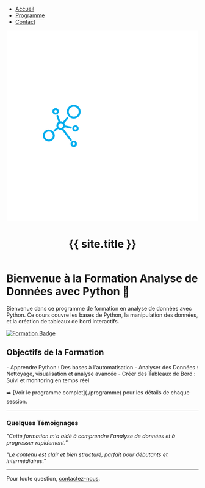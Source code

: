 <html>

<nav>
  <ul>
    <li><a href="/">Accueil</a></li>
    <li><a href="/programme.md">Programme</a></li>
    <li><a href="/contact.md">Contact</a></li>
  </ul>
</nav>

<header>
  <img src="./assets/images/Sans_fond_1.png" alt="Logo" class="logo" />
  <h1>{{ site.title }}</h1>
</header>

<body>

<h1>Bienvenue à la Formation Analyse de Données avec Python 🎉</h1>

<p>Bienvenue dans ce programme de formation en analyse de données avec Python. Ce cours couvre les bases de Python, la manipulation des données, et la création de tableaux de bord interactifs.</p>

[![Formation Badge](https://img.shields.io/badge/Formation-Analyse%20de%20Données%20avec%20Python-blue?style=for-the-badge)](https://github.com/username/repo)

<h2>Objectifs de la Formation</h2>
<p>
- Apprendre Python : Des bases à l'automatisation
- Analyser des Données : Nettoyage, visualisation et analyse avancée
- Créer des Tableaux de Bord : Suivi et monitoring en temps réel
</p>
➡️ [Voir le programme complet](./programme) pour les détails de chaque session.

---

<h3>Quelques Témoignages</h3>

_"Cette formation m'a aidé à comprendre l'analyse de données et à progresser rapidement."_

_"Le contenu est clair et bien structuré, parfait pour débutants et intermédiaires."_

---

Pour toute question, [contactez-nous](./contact).
</body>
</html>